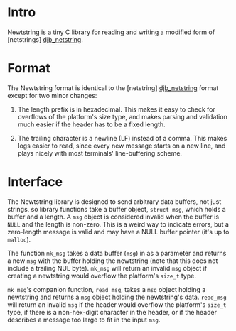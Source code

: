 Intro
=====
Newtstring is a tiny C library for reading and writing a modified form of 
[netstrings] [djb_netstring].

Format
======
The Newtstring format is identical to the [netstring] [djb_netstring] format 
except for two minor changes:

1. The length prefix is in hexadecimal. This makes it easy to check for 
overflows of the platform's size type, and makes parsing and validation much 
easier if the header has to be a fixed length.

2. The trailing character is a newline (LF) instead of a comma. This makes logs 
easier to read, since every new message starts on a new line, and plays nicely 
with most terminals' line-buffering scheme.

  [djb_netstring]: http://cr.yp.to/proto/netstrings.txt

Interface
=========
The Newtstring library is designed to send arbitrary data buffers, not just 
strings, so library functions take a buffer object, `struct msg`, which holds a 
buffer and a length. A `msg` object is considered invalid when the buffer is 
`NULL` and the length is non-zero. This is a weird way to indicate errors, but 
a zero-length message is valid and may have a NULL buffer pointer (it's up to 
`malloc`).

The function `mk_msg` takes a data buffer (`msg`) in as a parameter and returns 
a new `msg` with the buffer holding the newtstring (note that this does not 
include a trailing NUL byte). `mk_msg` will return an invalid `msg` object if 
creating a newtstring would overflow the platform's `size_t` type.

`mk_msg`'s companion function, `read_msg`, takes a `msg` object holding a 
newtstring and returns a `msg` object holding the newtstring's data. `read_msg` 
will return an invalid `msg` if the header would overflow the platform's 
`size_t` type, if there is a non-hex-digit character in the header, or if the 
header describes a message too large to fit in the input `msg`.
